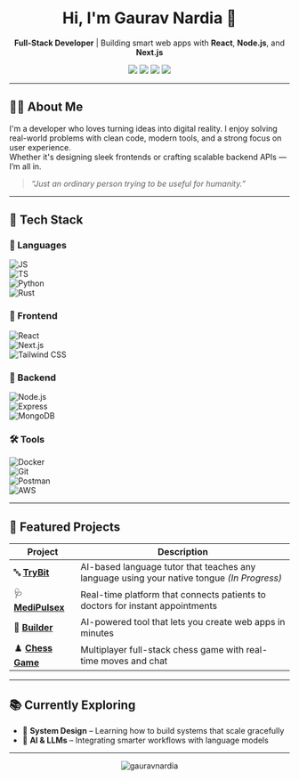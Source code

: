 <h1 align="center">Hi, I'm Gaurav Nardia 👋</h1>

<p align="center">
  <b>Full-Stack Developer</b> | Building smart web apps with <b>React</b>, <b>Node.js</b>, and <b>Next.js</b>  
</p>

<p align="center">
  <a href="https://gauravnardia.com"><img src="https://img.shields.io/badge/Portfolio-%23000000.svg?style=for-the-badge&logo=firefox&logoColor=white" /></a>
  <a href="https://www.linkedin.com/in/gauravnardia/"><img src="https://img.shields.io/badge/LinkedIn-%230077B5.svg?style=for-the-badge&logo=linkedin&logoColor=white" /></a>
  <a href="https://x.com/gaurav_nardia"><img src="https://img.shields.io/badge/Twitter-%231DA1F2.svg?style=for-the-badge&logo=twitter&logoColor=white" /></a>
  <a href="https://blog.gauravnardia.com"><img src="https://img.shields.io/badge/Blog-%23212121.svg?style=for-the-badge&logo=hashnode&logoColor=white" /></a>
</p>

---

## 🙋‍♂️ About Me

I'm a developer who loves turning ideas into digital reality. I enjoy solving real-world problems with clean code, modern tools, and a strong focus on user experience.  
Whether it's designing sleek frontends or crafting scalable backend APIs — I’m all in.

> *“Just an ordinary person trying to be useful for humanity.”*

---

## 🚀 Tech Stack

### 🧠 Languages  
![JS](https://img.shields.io/badge/-JavaScript-F7DF1E?logo=javascript&logoColor=000&style=flat)  
![TS](https://img.shields.io/badge/-TypeScript-3178C6?logo=typescript&logoColor=fff&style=flat)  
![Python](https://img.shields.io/badge/-Python-3776AB?logo=python&logoColor=fff&style=flat)  
![Rust](https://img.shields.io/badge/-Rust-000000?logo=rust&logoColor=fff&style=flat)

### 🎨 Frontend  
![React](https://img.shields.io/badge/-React-61DAFB?logo=react&logoColor=000&style=flat)  
![Next.js](https://img.shields.io/badge/-Next.js-000?logo=next.js&logoColor=fff&style=flat)  
![Tailwind CSS](https://img.shields.io/badge/-Tailwind-38B2AC?logo=tailwind-css&logoColor=fff&style=flat)

### 🔧 Backend  
![Node.js](https://img.shields.io/badge/-Node.js-339933?logo=node.js&logoColor=fff&style=flat)  
![Express](https://img.shields.io/badge/-Express-000?logo=express&logoColor=fff&style=flat)  
![MongoDB](https://img.shields.io/badge/-MongoDB-47A248?logo=mongodb&logoColor=fff&style=flat)

### 🛠 Tools  
![Docker](https://img.shields.io/badge/-Docker-2496ED?logo=docker&logoColor=fff&style=flat)  
![Git](https://img.shields.io/badge/-Git-F05032?logo=git&logoColor=fff&style=flat)  
![Postman](https://img.shields.io/badge/-Postman-FF6C37?logo=postman&logoColor=fff&style=flat)  
![AWS](https://img.shields.io/badge/-AWS-232F3E?logo=amazon-aws&logoColor=fff&style=flat)

---

## 🌟 Featured Projects

| Project | Description |
|--------|-------------|
| 🔤 [**TryBit**](https://trybit.gauravnardia.com) | AI-based language tutor that teaches any language using your native tongue *(In Progress)* |
| 🩺 [**MediPulsex**](https://medipulsex.com) | Real-time platform that connects patients to doctors for instant appointments |
| 🧱 [**Builder**](https://builder-flax-six.vercel.app) | AI-powered tool that lets you create web apps in minutes |
| ♟️ [**Chess Game**](https://chess-1-2nut.onrender.com) | Multiplayer full-stack chess game with real-time moves and chat |

---

## 📚 Currently Exploring

- 📘 **System Design** – Learning how to build systems that scale gracefully
- 🧠 **AI & LLMs** – Integrating smarter workflows with language models

---

<p align="center">
  <img src="https://komarev.com/ghpvc/?username=gauravnardia&label=Profile%20Views&color=0e75b6&style=flat" alt="gauravnardia" />
</p>
